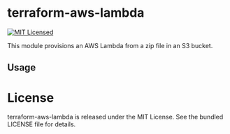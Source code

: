 terraform-aws-lambda
=========

[![MIT Licensed](https://img.shields.io/badge/license-MIT-green.svg)](https://tldrlegal.com/license/mit-license)

This module provisions an AWS Lambda from a zip file in an S3 bucket.

## Usage

# License

terraform-aws-lambda is released under the MIT License. See the bundled LICENSE file for details.
